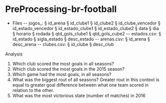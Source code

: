 # PreProcessing-br-football

- Files 
-- jogos_<ano>:
§ id_arena
§ id_clube1
§ id_clube2
§ id_clube_vencedor
§ id_estado_vencedor
§ id_estado_clube1
§ id_estado_clube2
§ data
§ dia
§ horario
§ rodada
§ qtd_gols_clube1
§ qtd_gols_cube2
-- estados.csv:
§ id_estado
§ sigla_estado
§ desc_estado
-- arenas.csv:
§ id_arena
§ desc_arena
-- clubes.csv:
§ id_clube
§ desc_club


Analysis
1. Which club scored the most goals in all seasons?
2. Which club scored the most goals in the 2015 season?
3. Which game had the most goals, in all seasons?
4. What was the biggest rout of all seasons? Greater rout in this context is equal to greater goal difference between what one team scored in relation to the other.
5. What was the most victorious state (number of matches) in 2016
